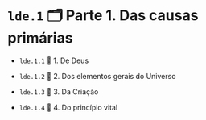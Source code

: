 # `lde.1` 🗂️ Parte 1. Das causas primárias

- `lde.1.1` 📑 1. De Deus

- `lde.1.2` 📑 2. Dos elementos gerais do Universo

- `lde.1.3` 📑 3. Da Criação

- `lde.1.4` 📑 4. Do princípio vital